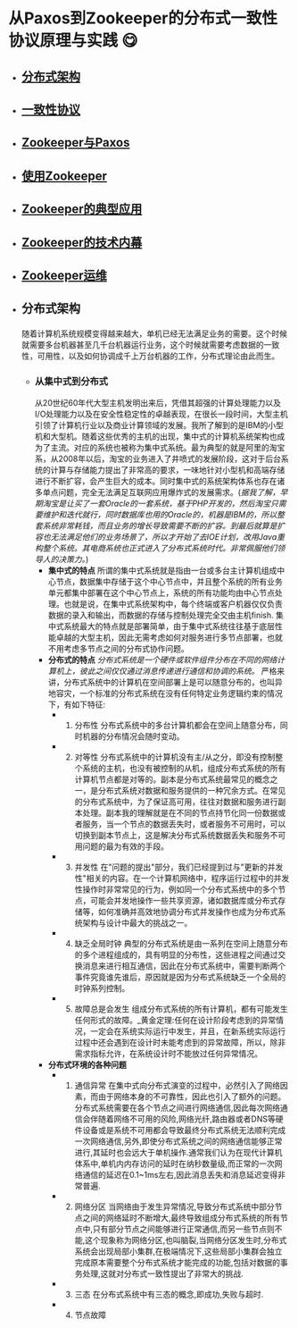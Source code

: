 # 从Paxos到Zookeeper的分布式一致性协议原理与实践 :yum:
- ## [分布式架构](#1)
- ## [一致性协议](#2)
- ## [Zookeeper与Paxos](#3)
- ## [使用Zookeeper](#4)
- ## [Zookeeper的典型应用](#5)
- ## [Zookeeper的技术内幕](#6)
- ## [Zookeeper运维](#7)



 - ## <p id="1">分布式架构</p>
   随着计算机系统规模变得越来越大，单机已经无法满足业务的需要。这个时候就需要多台机器甚至几千台机器运行业务，这个时候就需要考虑数据的一致性，可用性，以及如何协调成千上万台机器的工作，分布式理论由此而生。
   - ### <p id="1_1">从集中式到分布式</p>
     从20世纪60年代大型主机发明出来后，凭借其超强的计算处理能力以及I/O处理能力以及在安全性稳定性的卓越表现，在很长一段时间，大型主机引领了计算机行业以及商业计算领域的发展。我所了解到的是IBM的小型机和大型机。随着这些优秀的主机的出现，集中式的计算机系统架构也成为了主流。对应的系统也被称为集中式系统。最为典型的就是阿里的淘宝系，从2008年以后，淘宝的业务进入了井喷式的发展阶段，这对于后台系统的计算与存储能力提出了非常高的要求，一味地针对小型机和高端存储进行不断扩容，会产生巨大的成本。同时集中式的系统架构体系也存在诸多单点问题，完全无法满足互联网应用爆炸式的发展需求。(_据我了解，早期淘宝是让买了一套Oracle的一套系统，基于PHP开发的，然后淘宝只需要维护和迭代就行，同时数据库也用的Oracle的，机器是IBM的，所以整套系统非常耗钱，而且业务的增长导致需要不断的扩容。到最后就算是扩容也无法满足他们的业务场景了，所以才开始了去IOE计划，改用Java重构整个系统。其电商系统也正式进入了分布式系统时代。非常佩服他们领导人的决策力。_)
     - __集中式的特点__
       所谓的集中式系统就是指由一台或多台主计算机组成中心节点，数据集中存储于这个中心节点中，并且整个系统的所有业务单元都集中部署在这个中心节点上，系统的所有功能均由中心节点处理。也就是说，在集中式系统架构中，每个终端或客户机器仅仅负责数据的录入和输出，而数据的存储与控制处理完全交由主机finish.
       集中式系统最大的特点就是部署简单，由于集中式系统往往基于底层性能卓越的大型主机，因此无需考虑如何对服务进行多节点部署，也就不用考虑多节点之间的分布式协作问题。
     - __分布式的特点__
       _分布式系统是一个硬件或软件组件分布在不同的网络计算机上，彼此之间仅仅通过消息传递进行通信和协调的系统。_
       严格来讲，分布式系统中的计算机在空间部署上是可以随意分布的，也叫异地容灾，一个标准的分布式系统在没有任何特定业务逻辑约束的情况下，有如下特征:
       - 1. 分布性
         分布式系统中的多台计算机都会在空间上随意分布，同时机器的分布情况会随时变动。
       - 2. 对等性
         分布式系统中的计算机没有主/从之分，即没有控制整个系统的主机，也没有被控制的从机，组成分布式系统的所有计算机节点都是对等的。副本是分布式系统最常见的概念之一，是分布式系统对数据和服务提供的一种冗余方式。在常见的分布式系统中，为了保证高可用，往往对数据和服务进行副本处理。副本我的理解就是在不同的节点持节化同一份数据或者服务，当一个节点的数据丢失时，或者服务不可用时，可以切换到副本节点上，这是解决分布式系统数据丢失和服务不可用问题的最为有效的手段。
       - 3. 并发性
         在"问题的提出"部分，我们已经提到过与"更新的并发性"相关的内容。在一个计算机网络中，程序运行过程中的并发性操作时非常常见的行为，例如同一个分布式系统中的多个节点，可能会并发地操作一些共享资源，诸如数据库或分布式存储等，如何准确并高效地协调分布式并发操作也成为分布式系统架构与设计中最大的挑战之一。
       - 4. 缺乏全局时钟
         典型的分布式系统是由一系列在空间上随意分布的多个进程组成的，具有明显的分布性，这些进程之间通过交换消息来进行相互通信，因此在分布式系统中，需要判断两个事件究竟谁先谁后，原因就是因为分布式系统缺乏一个全局的时钟系列控制。
       - 5. 故障总是会发生
         组成分布式系统的所有计算机，都有可能发生任何形式的故障。_黄金定理:任何在设计阶段考虑到的异常情况，一定会在系统实际运行中发生，并且，在新系统实际运行过程中还会遇到在设计时未能考虑到的异常故障，所以，除非需求指标允许，在系统设计时不能放过任何异常情况。
     - __分布式环境的各种问题__  
       - 1. 通信异常
         在集中式向分布式演变的过程中，必然引入了网络因素，而由于网络本身的不可靠性，因此也引入了额外的问题。分布式系统需要在各个节点之间进行网络通信,因此每次网络通信会伴随着网络不可用的风险,网络光纤,路由器或者DNS等硬件设备或是系统不可用都会导致最终分布式系统无法顺利完成一次网络通信,另外,即使分布式系统之间的网络通信能够正常进行,其延时也会远大于单机操作.通常我们认为在现代计算机体系中,单机内内存访问的延时在纳秒数量级,而正常的一次网络通信的延迟在0.1~1ms左右,因此消息丢失和消息延迟变得非常普遍.
       - 2. 网络分区
         当网络由于发生异常情况,导致分布式系统中部分节点之间的网络延时不断增大,最终导致组成分布式系统的所有节点中,只有部分节点之间能够进行正常通信,而另一些节点则不能,这个现象称为网络分区,也叫脑裂,当网络分区发生时,分布式系统会出现局部小集群,在极端情况下,这些局部小集群会独立完成原本需要整个分布式系统才能完成的功能,包括对数据的事务处理,这就对分布式一致性提出了非常大的挑战.    
       - 3. 三态
         在分布式系统中有三态的概念,即成功,失败与超时.
       - 4. 节点故障
           